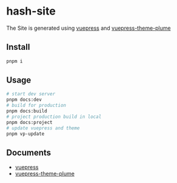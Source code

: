 # hash-site

The Site is generated using [vuepress](https://vuepress.vuejs.org/) and [vuepress-theme-plume](https://github.com/pengzhanbo/vuepress-theme-plume)

## Install

```sh
pnpm i
```

## Usage

```sh
# start dev server
pnpm docs:dev
# build for production
pnpm docs:build
# project production build in local
pnpm docs:project
# update vuepress and theme
pnpm vp-update
```

## Documents

- [vuepress](https://vuepress.vuejs.org/)
- [vuepress-theme-plume](https://theme-plume.vuejs.press/)
